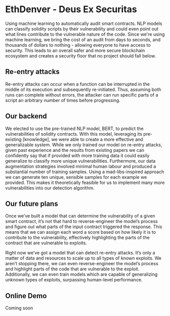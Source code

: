 # EthDenver - Deus Ex Securitas

Using machine learning to automatically audit smart contracts. NLP models can classify solidity scripts by their vulnerability and could even point out what lines contribute to the vulnerable nature of the code. 
Since we're using machine learning, we bring the cost of an audit from days to seconds, and thousands of dollars to nothing - allowing everyone to have access to security.
This leads to an overall safer and more secure blockchain ecosystem and creates a security floor that no project should fall below.

## Re-entry attacks
Re-entry attacks can occur when a function can be interrupted in the middle of its execution and subsequently re-initiated.  Thus, assuming both runs can complete without errors, the attacker can run specific parts of a script an arbitrary number of times before progressing.

## Our backend
We elected to use the pre-trained NLP model, BERT, to predict the vulnerabilities of solidity contracts. With this model, leveraging its pre-existing [knowledge], we were able to create a more effective and generalizable system.  While we only trained our model on re-entry attacks, given past experience and the results from existing papers we can confidently say that if provided with more training data it could easily generalize to classify more unique vulnerabilities. Furthermore, our data augmentation strategies involved minimal human labour and produced a substantial number of training samples.  Using a mad-libs-inspired approach we can generate ten unique, sensible samples for each example we provided.  This makes it theoretically feasible for us to implement many more vulnerabilities into our detection algorithm.

## Our future plans
Once we’ve built a model that can determine the vulnerability of a given smart contract, it’s not that hard to reverse-engineer the model’s process and figure out what parts of the input contract triggered the response.  This means that we can assign each word a score based on how likely it is to contribute to the vulnerability, effectively highlighting the parts of the contract that are vulnerable to exploits.

Right now we’ve got a model that can detect re-entry attacks. It’s only a matter of data and resources to scale up to all types of known exploits. We aren’t stopping there, we can even reverse-engineer the model’s process and highlight parts of the code that are vulnerable to the exploit. Additionally, we can even train models which are capable of generalizing unknown types of exploits, surpassing human-level performance.

## Online Demo
Coming soon
